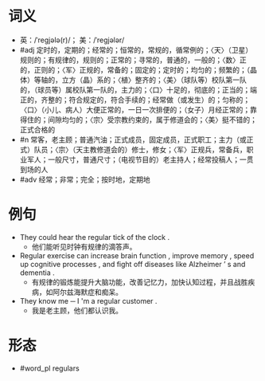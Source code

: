 # 词义
- 英：/ˈreɡjələ(r)/； 美：/ˈreɡjələr/
- #adj 定时的，定期的；经常的；恒常的，常规的，循常例的；〈天〉（卫星）规则的；有规律的，规则的；正常的；寻常的，普通的，一般的；〈数〉正的，正则的；〈军〉正规的，常备的；固定的；定时的；均匀的；频繁的；（晶体）等轴的，立方（晶）系的；〈植〉整齐的；〈美〉（球队等）校队第一队的，（球员等）属校队第一队的，主力的；〈口〉十足的，彻底的；正当的；端正的，齐整的；符合规定的，符合手续的；经常做（或发生）的；匀称的；〈口〉（小儿、病人）大便正常的，一日一次排便的；（女子）月经正常的；靠得住的；间隙均匀的；〈宗〉受宗教约束的，属于修道会的；〈美〉挺不错的；正式合格的
- #n 常客，老主顾；普通汽油；正式成员，固定成员，正式职工；主力（或正式）队员；〈宗〉（天主教修道会的）修士，修女；〈军〉正规兵，常备兵，职业军人；一般尺寸，普通尺寸；（电视节目的）老主持人；经常投稿人；一贯到场的人
- #adv 经常；非常；完全；按时地，定期地
# 例句
- They could hear the regular tick of the clock .
	- 他们能听见时钟有规律的滴答声。
- Regular exercise can increase brain function , improve memory , speed up cognitive processes , and fight off diseases like Alzheimer ’ s and dementia .
	- 有规律的锻炼能提升大脑功能，改善记忆力，加快认知过程，并且战胜疾病，如阿尔兹海默症和痴呆。
- They know me ─ I 'm a regular customer .
	- 我是老主顾，他们都认识我。
# 形态
- #word_pl regulars
